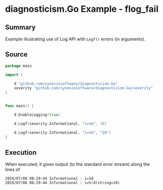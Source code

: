 # diagnosticism.Go Example - **flog_fail**

## Summary

Example illustrating use of Log API with ``Logf()`` errors (in arguments).

## Source

``` Go
package main

import (

	d "github.com/synesissoftware/diagnosticism.Go"
	severity "github.com/synesissoftware/diagnosticism.Go/severity"
)


func main() {

	d.EnableLogging(true)

	d.Logf(severity.Informational, "i=%d", 10)

	d.Logf(severity.Informational, "i=%d", "10")
}
```

## Execution

When executed, it gives output (to the standard error stream) along the lines of

```
2019/07/08 08:29:44 Informational : i=10
2019/07/08 08:29:44 Informational : i=%!d(string=10)
```
